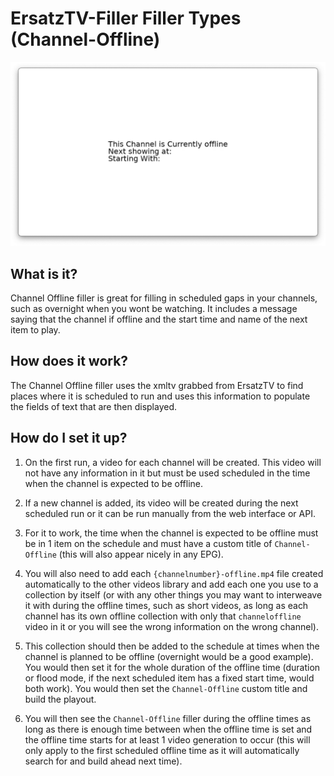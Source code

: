 # ErsatzTV-Filler Filler Types (Channel-Offline)

![Channel Offline Filler](../images/filler-types/channel-offline.png)

## What is it?

Channel Offline filler is great for filling in scheduled gaps in your channels, such as overnight when you wont be watching. It includes a message saying that the channel if offline and the start time and name of the next item to play.

## How does it work?

The Channel Offline filler uses the xmltv grabbed from ErsatzTV to find places where it is scheduled to run and uses this information to populate the fields of text that are then displayed.

## How do I set it up?

1. On the first run, a video for each channel will be created. This video will not have any information in it but must be used scheduled in the time when the channel is expected to be offline.

2. If a new channel is added, its video will be created during the next scheduled run or it can be run manually from the web interface or API.

3. For it to work, the time when the channel is expected to be offline must be in 1 item on the schedule and must have a custom title of `Channel-Offline` (this will also appear nicely in any EPG).

4. You will also need to add each `{channelnumber}-offline.mp4` file created automatically to the other videos library and add each one you use to a collection by itself (or with any other things you may want to interweave it with during the offline times, such as short videos, as long as each channel has its own offline collection with only that `channeloffline` video in it or you will see the wrong information on the wrong channel).

5. This collection should then be added to the schedule at times when the channel is planned to be offline (overnight would be a good example). You would then set it for the whole duration of the offline time (duration or flood mode, if the next scheduled item has a fixed start time, would both work). You would then set the `Channel-Offline` custom title and build the playout.

6. You will then see the `Channel-Offline` filler during the offline times as long as there is enough time between when the offline time is set and the offline time starts for at least 1 video generation to occur (this will only apply to the first scheduled offline time as it will automatically search for and build ahead next time).
